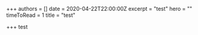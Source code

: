 +++
authors = []
date = 2020-04-22T22:00:00Z
excerpt = "test"
hero = ""
timeToRead = 1
title = "test"

+++
test